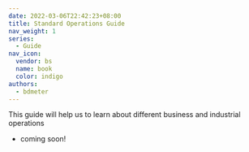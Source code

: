 ```yaml
---
date: 2022-03-06T22:42:23+08:00
title: Standard Operations Guide
nav_weight: 1
series:
  - Guide
nav_icon:
  vendor: bs
  name: book
  color: indigo
authors:
  - bdmeter
---
```


This guide will help us to learn about different business and industrial operations

- coming soon!

<!--more-->

